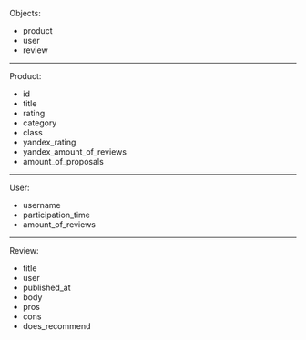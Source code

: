 Objects: 
* product
* user
* review
___
Product:
* id
* title
* rating
* category
* class
* yandex_rating
* yandex_amount_of_reviews
* amount_of_proposals
___
User:
* username
* participation_time
* amount_of_reviews
___
Review:
* title
* user
* published_at
* body
* pros
* cons
* does_recommend
